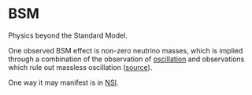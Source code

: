 # BSM

Physics beyond the Standard Model.

One observed BSM effect is non-zero neutrino masses, which is implied through a combination of the observation of [oscillation](oscillation.md) and observations which rule out massless oscillation ([source](https://seafile.rlp.net/f/f660b4d52dc04953bb36/)).

One way it may manifest is in [NSI](nsi.md).

